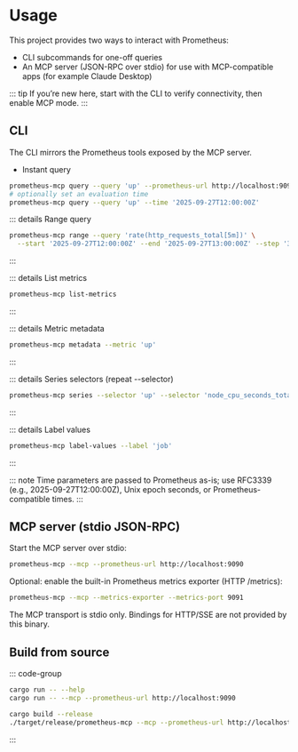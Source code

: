 # Usage

This project provides two ways to interact with Prometheus:
- CLI subcommands for one-off queries
- An MCP server (JSON-RPC over stdio) for use with MCP-compatible apps (for example Claude Desktop)

::: tip
If you’re new here, start with the CLI to verify connectivity, then enable MCP mode.
:::

## CLI

The CLI mirrors the Prometheus tools exposed by the MCP server.

- Instant query

```bash
prometheus-mcp query --query 'up' --prometheus-url http://localhost:9090
# optionally set an evaluation time
prometheus-mcp query --query 'up' --time '2025-09-27T12:00:00Z'
```

::: details Range query
```bash
prometheus-mcp range --query 'rate(http_requests_total[5m])' \
  --start '2025-09-27T12:00:00Z' --end '2025-09-27T13:00:00Z' --step '30s'
```
:::

::: details List metrics
```bash
prometheus-mcp list-metrics
```
:::

::: details Metric metadata
```bash
prometheus-mcp metadata --metric 'up'
```
:::

::: details Series selectors (repeat --selector)
```bash
prometheus-mcp series --selector 'up' --selector 'node_cpu_seconds_total{mode="idle"}'
```
:::

::: details Label values
```bash
prometheus-mcp label-values --label 'job'
```
:::

::: note
Time parameters are passed to Prometheus as-is; use RFC3339 (e.g., 2025-09-27T12:00:00Z), Unix epoch seconds, or Prometheus-compatible times.
:::

## MCP server (stdio JSON-RPC)

Start the MCP server over stdio:

```bash
prometheus-mcp --mcp --prometheus-url http://localhost:9090
```

Optional: enable the built-in Prometheus metrics exporter (HTTP /metrics):

```bash
prometheus-mcp --mcp --metrics-exporter --metrics-port 9091
```

The MCP transport is stdio only. Bindings for HTTP/SSE are not provided by this binary.

## Build from source

::: code-group
```bash [debug]
cargo run -- --help
cargo run -- --mcp --prometheus-url http://localhost:9090
```
```bash [release]
cargo build --release
./target/release/prometheus-mcp --mcp --prometheus-url http://localhost:9090
```
:::
